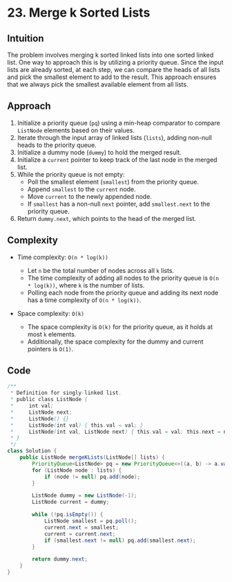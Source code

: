 # 23. Merge k Sorted Lists

## Intuition

The problem involves merging k sorted linked lists into one sorted linked list. One way to approach this is by utilizing a priority queue. Since the input lists are already sorted, at each step, we can compare the heads of all lists and pick the smallest element to add to the result. This approach ensures that we always pick the smallest available element from all lists.

## Approach

1. Initialize a priority queue (`pq`) using a min-heap comparator to compare `ListNode` elements based on their values.
2. Iterate through the input array of linked lists (`lists`), adding non-null heads to the priority queue.
3. Initialize a dummy node (`dummy`) to hold the merged result.
4. Initialize a `current` pointer to keep track of the last node in the merged list.
5. While the priority queue is not empty:
   - Poll the smallest element (`smallest`) from the priority queue.
   - Append `smallest` to the `current` node.
   - Move `current` to the newly appended node.
   - If `smallest` has a non-null `next` pointer, add `smallest.next` to the priority queue.
6. Return `dummy.next`, which points to the head of the merged list.

## Complexity

- Time complexity: `O(n * log(k))`

  - Let `n` be the total number of nodes across all `k` lists.
  - The time complexity of adding all nodes to the priority queue is `O(n * log(k))`, where `k` is the number of lists.
  - Polling each node from the priority queue and adding its next node has a time complexity of `O(n * log(k))`.

- Space complexity: `O(k)`
  - The space complexity is `O(k)` for the priority queue, as it holds at most `k` elements.
  - Additionally, the space complexity for the dummy and current pointers is `O(1)`.

## Code

```java
/**
 * Definition for singly-linked list.
 * public class ListNode {
 *     int val;
 *     ListNode next;
 *     ListNode() {}
 *     ListNode(int val) { this.val = val; }
 *     ListNode(int val, ListNode next) { this.val = val; this.next = next; }
 * }
 */
class Solution {
    public ListNode mergeKLists(ListNode[] lists) {
        PriorityQueue<ListNode> pq = new PriorityQueue<>((a, b) -> a.val - b.val);
        for (ListNode node : lists) {
            if (node != null) pq.add(node);
        }

        ListNode dummy = new ListNode(-1);
        ListNode current = dummy;

        while (!pq.isEmpty()) {
            ListNode smallest = pq.poll();
            current.next = smallest;
            current = current.next;
            if (smallest.next != null) pq.add(smallest.next);
        }

        return dummy.next;
    }
}
```
